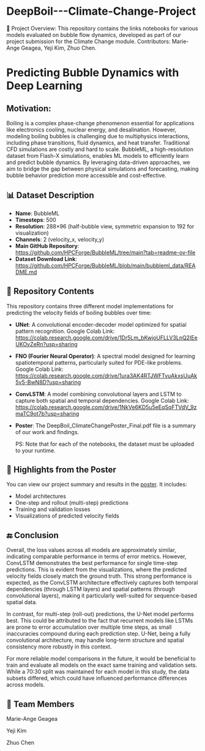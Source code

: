 # DeepBoil---Climate-Change-Project

📘 Project Overview:
This repository contains the links notebooks for various models evaluated on bubble flow dynamics, developed as part of our project submission for the Climate Change module. Contributors: Marie-Ange Geagea, Yeji Kim, Zhuo Chen.

# Predicting Bubble Dynamics with Deep Learning

## Motivation: 
Boiling is a complex phase-change phenomenon essential for applications like electronics cooling, nuclear energy, and desalination. However,
modeling boiling bubbles is challenging due to multiphysics interactions, including phase transitions, fluid dynamics, and heat transfer.
Traditional CFD simulations are costly and hard to scale. BubbleML, a high-resolution dataset from Flash-X simulations, enables ML models to
efficiently learn and predict bubble dynamics. By leveraging data-driven approaches, we aim to bridge the gap between physical simulations and
forecasting, making bubble behavior prediction more accessible and cost-effective.

## 📊 Dataset Description

- **Name**: BubbleML
- **Timesteps**: 500
- **Resolution**: 288×96 (half-bubble view, symmetric expansion to 192 for visualization)
- **Channels**: 2 (velocity_x, velocity_y)
- **Main GitHub Repository**: https://github.com/HPCForge/BubbleML/tree/main?tab=readme-ov-file 
- **Dataset Download Link**: https://github.com/HPCForge/BubbleML/blob/main/bubbleml_data/README.md

## 📁 Repository Contents

This repository contains three different model implementations for predicting the velocity fields of boiling bubbles over time:

- **UNet**: A convolutional encoder-decoder model optimized for spatial pattern recognition. Google Colab Link: https://colab.research.google.com/drive/1Dr5Lm_bKwjoUFLLV3LnQ2IEeUKOyZeRn?usp=sharing
- **FNO (Fourier Neural Operator)**: A spectral model designed for learning spatiotemporal patterns, particularly suited for PDE-like problems. Google Colab Link: https://colab.research.google.com/drive/1ura3AK4RTJWFTvuAkxsUuAk5v5-BwN8D?usp=sharing
- **ConvLSTM**: A model combining convolutional layers and LSTM to capture both spatial and temporal dependencies. Google Colab Link: https://colab.research.google.com/drive/1NkVe6KD5u5eEqSqFTVdV_9zmaTC9ot7b?usp=sharing
- **Poster**: The DeepBoil_ClimateChangePoster_Final.pdf file is a summary of our work and findings.

  PS: Note that for each of the notebooks, the dataset must be uploaded to your runtime. 

## 📌 Highlights from the Poster

You can view our project summary and results in the [poster](./DeepBoil_ClimateChangePoster_Final.pdf). It includes:
- Model architectures
- One-step and rollout (multi-step) predictions
- Training and validation losses
- Visualizations of predicted velocity fields

## 🔚 Conclusion
Overall, the loss values across all models are approximately similar, indicating comparable performance in terms of error metrics. However, ConvLSTM demonstrates the best performance for single time-step predictions. This is evident from the visualizations, where the predicted velocity fields closely match the ground truth. This strong performance is expected, as the ConvLSTM architecture effectively captures both temporal dependencies (through LSTM layers) and spatial patterns (through convolutional layers), making it particularly well-suited for sequence-based spatial data.

In contrast, for multi-step (roll-out) predictions, the U-Net model performs best. This could be attributed to the fact that recurrent models like LSTMs are prone to error accumulation over multiple time steps, as small inaccuracies compound during each prediction step. U-Net, being a fully convolutional architecture, may handle long-term structure and spatial consistency more robustly in this context.

For more reliable model comparisons in the future, it would be beneficial to train and evaluate all models on the exact same training and validation sets. While a 70:30 split was maintained for each model in this study, the data subsets differed, which could have influenced performance differences across models.

## 👥 Team Members
Marie-Ange Geagea

Yeji Kim

Zhuo Chen
